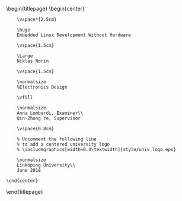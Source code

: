 <!-- 
This is the Latex-heavy title page. 
People outside UCL may want to remove the header logo 
and add the centred logo
-->

\begin{titlepage}
    \begin{center}
        
        \vspace*{2.5cm}
        
        \huge
        Embedded Linux Development Without Hardware
        
        \vspace{1.5cm}
        
        \Large
        Niklas Norin

        \vspace{1.5cm}

        \normalsize
        %Electronics Design
        
        \vfill
        
        \normalsize
        Anna Lombardi, Examiner\\
        Qin-Zhong Ye, Supervisor

        \vspace{0.8cm}

        % Uncomment the following line
        % to add a centered university logo
        % \includegraphics[width=0.4\textwidth]{style/univ_logo.eps}
        
        \normalsize
        Linköping University\\
        June 2018

    \end{center}
\end{titlepage}
